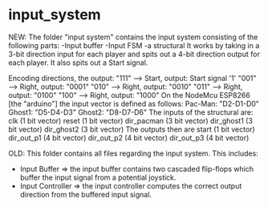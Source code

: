 # input_system
NEW:
The folder "input system" contains the input system consisting of the following parts:
  -Input buffer
  -Input FSM
  -a structural
It works by taking in a 3-bit direction input for each player and spits out a 4-bit direction output for each player. It also spits out a Start signal. 

Encoding directions, the output:
  "111" --> Start, output: Start signal '1'
  "001" --> Right, output: "0001"
  "010" --> Right, output: "0010"
  "011" --> Right, output: "0100"
  "100" --> Right, output: "1000"
On the NodeMcu ESP8266 [the "arduino"] the input vector is defined as follows:
  Pac-Man: "D2-D1-D0" 
  Ghost1:  "D5-D4-D3"
  Ghost2:  "D8-D7-D6"
The inputs of the structural are:
  clk         (1 bit vector)
  reset       (1 bit vector)
  dir_pacman  (3 bit vector)
  dir_ghost1  (3 bit vector)
  dir_ghost2  (3 bit vector)
The outputs then are
  start       (1 bit vector) 
  dir_out_p1  (4 bit vector)
  dir_out_p2  (4 bit vector)
  dir_out_p3  (4 bit vector)


OLD:
This folder contains all files regarding the input system.
This includes:
- Input Buffer =>
the input buffer contains two cascaded flip-flops which buffer the input signal from a potential joystick.
- Input Controller =>
the input controller computes the correct output direction from the buffered input signal.
